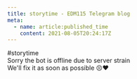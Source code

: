 ```yaml
---
title: storytime - EDM115 Telegram blog
meta:
  - name: article:published_time
    content: 2021-08-05T20:24:17Z
---
```


#storytime  
Sorry the bot is offline due to server strain  
We'll fix it as soon as possible :persevere::heart:
